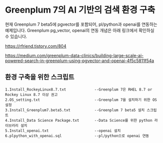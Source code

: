 # Greenplum 7의 AI 기반의 검색 환경 구축

현재 Greenplum 7 beta5에 pgvector를 포함되어, pl/python과 openai를 연동하는 예제입니다.
Greenplum pg_vector, openai의 연동 개념은 아래 링크에서 확인하실 수 있습니다.

https://rfriend.tistory.com/804

https://medium.com/greenplum-data-clinics/building-large-scale-ai-powered-search-in-greenplum-using-pgvector-and-openai-4f5c5811f54a

## 환경 구축을 위한 스크립트

```
1.Install_RockeyLinux8.7.txt             --Greenplum 7은 RHEL 8.7 or Rockey Linux 8.7 이상 권고
2.OS_setting.txt                         --Greenplum 7을 설치하기 위한 OS 설정
3.Install_Greenplum7.beta5.txt           --Greenplum 7 beta5 설치 스크립트
4.Install_Data Science Package.txt       --Data Science를 위한 python 라이브러리 설치
5.Install_openai.txt                     --openai 설치
6.plpython_with_openai.sql               --pl/python으로 openai 연동
```
